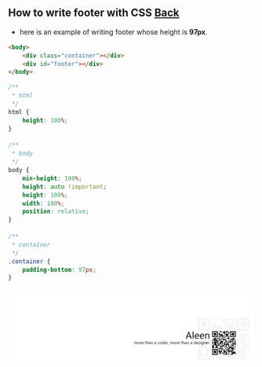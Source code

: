 ## How to write footer with CSS [Back](./qa.md)

- here is an example of writing footer whose height is **97px**.

```html
<body>
    <div class="container"></div>
    <div id="footer"></div>
</body>
```

```css
/**
 * html
 */
html {
    height: 100%;
}

/**
 * body
 */
body {
    min-height: 100%;
    height: auto !important;
    height: 100%;
    width: 100%;
    position: relative;
}

/**
 * container
 */
.container {
    padding-bottom: 97px;
}
```

<a href="http://aleen42.github.io/" target="_blank" ><img src="./../pic/tail.gif"></a>
